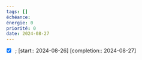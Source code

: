 ```yaml
---
tags: []
échéance: 
énergie: 0
priorité: 0
date: 2024-08-27
---
```

- [X] ;  [start:: 2024-08-26]  [completion:: 2024-08-27]